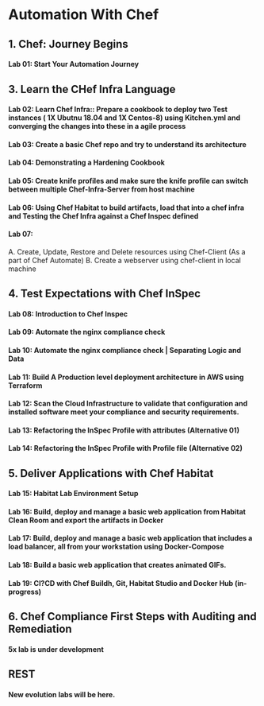 # Automation With Chef
## 1. Chef: Journey Begins
#### Lab 01: Start Your Automation Journey

## 3. Learn the CHef Infra Language
#### Lab 02: Learn Chef Infra:: Prepare a cookbook to deploy two Test instances ( 1X Ubutnu 18.04 and 1X Centos-8) using Kitchen.yml and converging the changes into these in a agile process
#### Lab 03: Create a basic Chef repo and try to understand its architecture
#### Lab 04: Demonstrating a Hardening Cookbook
#### Lab 05: Create knife profiles and make sure the knife profile can switch between multiple Chef-Infra-Server from host machine
#### Lab 06: Using Chef Habitat to build artifacts, load that into a chef infra and Testing the Chef Infra against a Chef Inspec defined
#### Lab 07:
A. Create, Update, Restore and Delete resources using Chef-Client (As a part of Chef Automate)
B. Create a webserver using chef-client in local machine

## 4. Test Expectations with Chef InSpec
#### Lab 08: Introduction to Chef Inspec
#### Lab 09: Automate the nginx compliance check
#### Lab 10: Automate the nginx compliance check | Separating Logic and Data
#### Lab 11: Build A Production level deployment architecture in AWS using Terraform
#### Lab 12: Scan the Cloud Infrastructure to validate that configuration and installed software meet your compliance and security requirements.
#### Lab 13: Refactoring the InSpec Profile with attributes (Alternative 01)
#### Lab 14: Refactoring the InSpec Profile with Profile file (Alternative 02)

## 5. Deliver Applications with Chef Habitat
#### Lab 15: Habitat Lab Environment Setup
#### Lab 16: Build, deploy and manage a basic web application from Habitat Clean Room and export the artifacts in Docker
#### Lab 17: Build, deploy and manage a basic web application that includes a load balancer, all from your workstation using Docker-Compose
#### Lab 18: Build a basic web application that creates animated GIFs.
#### Lab 19: CI?CD with Chef Buildh, Git, Habitat Studio and Docker Hub (in-progress)

## 6. Chef Compliance First Steps with Auditing and Remediation
#### 5x lab is under development 

## REST
#### New evolution labs will be here.
